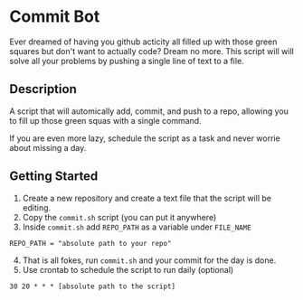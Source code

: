 # Commit Bot

Ever dreamed of having you github acticity all filled up with those green squares but don't want to actually code? Dream no more. This script will will solve all your problems by pushing a single line of text to a file.

## Description

A script that will automically add, commit, and push to a repo, allowing you to fill up those green squas with a single command.

If you are even more lazy, schedule the script as a task and never worrie about missing a day.

## Getting Started

1. Create a new repository and create a text file that the script will be editing.
2. Copy the `commit.sh` script (you can put it anywhere)
3. Inside `commit.sh` add `REPO_PATH` as a variable under `FILE_NAME`

```
REPO_PATH = "absolute path to your repo"
```
4. That is all fokes, run `commit.sh` and your commit for the day is done.
5. Use crontab to schedule the script to run daily (optional)

```
30 20 * * * [absolute path to the script]
```
